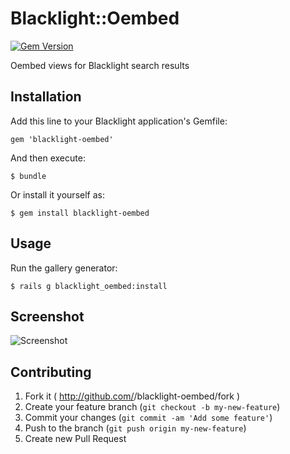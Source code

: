 # Blacklight::Oembed
[![Gem Version](https://badge.fury.io/rb/blacklight-oembed.svg)](http://badge.fury.io/rb/blacklight-oembed)

Oembed views for Blacklight search results

## Installation

Add this line to your Blacklight application's Gemfile:

    gem 'blacklight-oembed'

And then execute:

    $ bundle

Or install it yourself as:

    $ gem install blacklight-oembed

## Usage

Run the gallery generator:

    $ rails g blacklight_oembed:install

## Screenshot

![Screenshot](docs/screen_shot.png)

## Contributing

1. Fork it ( http://github.com/<my-github-username>/blacklight-oembed/fork )
2. Create your feature branch (`git checkout -b my-new-feature`)
3. Commit your changes (`git commit -am 'Add some feature'`)
4. Push to the branch (`git push origin my-new-feature`)
5. Create new Pull Request
